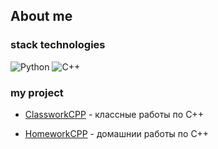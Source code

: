 ## About me
### stack technologies
![Python](https://img.shields.io/badge/python-3670A0?style=for-the-badge&logo=python&logoColor=ffdd54)
![C++](https://img.shields.io/badge/c++-%2300599C.svg?style=for-the-badge&logo=c%2B%2B&logoColor=white)

### my project
- [ClassworkCPP](https://github.com/KorzhovMatvei/ClassWorkCppHS311) - классные работы по С++

- [HomeworkCPP](https://github.com/KorzhovMatvei/HomeWorkCppSH311)   - домашнии работы по С++
